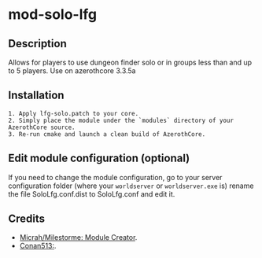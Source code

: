# mod-solo-lfg

## Description

Allows for players to use dungeon finder solo or in groups less than and up to 5 players. Use on azerothcore 3.3.5a


## Installation

```
1. Apply lfg-solo.patch to your core.
2. Simply place the module under the `modules` directory of your AzerothCore source. 
3. Re-run cmake and launch a clean build of AzerothCore.
```

## Edit module configuration (optional)

If you need to change the module configuration, go to your server configuration folder (where your `worldserver` or `worldserver.exe` is)
rename the file SoloLfg.conf.dist to SoloLfg.conf and edit it.


## Credits
*  [Micrah/Milestorme: Module Creator](https://github.com/milestorme).
*  [Conan513:](https://github.com/conan513).
